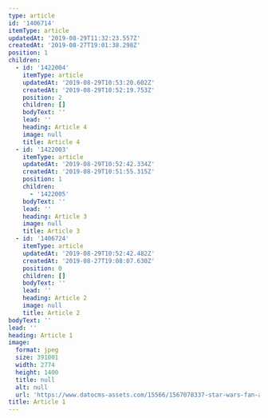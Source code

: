 ```yaml
---
type: article
id: '1406714'
itemType: article
updatedAt: '2019-08-29T11:32:23.557Z'
createdAt: '2019-08-27T19:01:38.298Z'
position: 1
children:
  - id: '1422004'
    itemType: article
    updatedAt: '2019-08-29T10:53:20.602Z'
    createdAt: '2019-08-29T10:52:19.753Z'
    position: 2
    children: []
    bodyText: ''
    lead: ''
    heading: Article 4
    image: null
    title: Article 4
  - id: '1422003'
    itemType: article
    updatedAt: '2019-08-29T10:52:42.334Z'
    createdAt: '2019-08-29T10:51:55.315Z'
    position: 1
    children:
      - '1422005'
    bodyText: ''
    lead: ''
    heading: Article 3
    image: null
    title: Article 3
  - id: '1406724'
    itemType: article
    updatedAt: '2019-08-29T10:52:42.482Z'
    createdAt: '2019-08-27T19:08:07.630Z'
    position: 0
    children: []
    bodyText: ''
    lead: ''
    heading: Article 2
    image: null
    title: Article 2
bodyText: ''
lead: ''
heading: Article 1
image:
  format: jpeg
  size: 391001
  width: 2774
  height: 1400
  title: null
  alt: null
  url: 'https://www.datocms-assets.com/15566/1567078337-star-wars-fan-art.jpg'
title: Article 1
---
```


